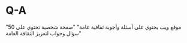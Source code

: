 # Q-A
"موقع ويب يحتوي على أسئلة وأجوبة ثقافية عامة"  "صفحة شخصية تحتوي على 50 سؤال وجواب لتعزيز الثقافة العامة"
